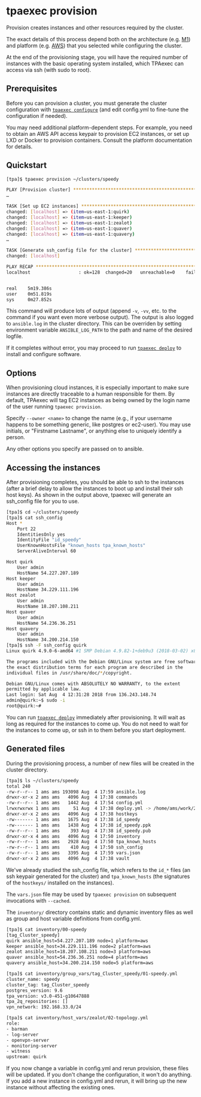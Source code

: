 tpaexec provision
=================

Provision creates instances and other resources required by the cluster.

The exact details of this process depend both on
the architecture (e.g. [M1](architectures/M1.md))
and platform (e.g. [AWS](platforms/aws.md))
that you selected while configuring the cluster.

At the end of the provisioning stage, you will have the required number
of instances with the basic operating system installed, which TPAexec
can access via ssh (with sudo to root).

## Prerequisites

Before you can provision a cluster, you must generate the cluster
configuration with [``tpaexec configure``](tpaexec-configure.md)
(and edit config.yml to fine-tune the configuration if needed).

You may need additional platform-dependent steps. For example, you need
to obtain an AWS API access keypair to provision EC2 instances, or set
up LXD or Docker to provision containers. Consult the platform
documentation for details.

## Quickstart

```bash
[tpa]$ tpaexec provision ~/clusters/speedy

PLAY [Provision cluster] **********************************************************************************************************************************************************************
…

TASK [Set up EC2 instances] *******************************************************************************************************************************************************************
changed: [localhost] => (item=us-east-1:quirk)
changed: [localhost] => (item=us-east-1:keeper)
changed: [localhost] => (item=us-east-1:zealot)
changed: [localhost] => (item=us-east-1:quaver)
changed: [localhost] => (item=us-east-1:quavery)
…

TASK [Generate ssh_config file for the cluster] ***********************************************************************************************************************************************
changed: [localhost]

PLAY RECAP ************************************************************************************************************************************************************************************
localhost                  : ok=128  changed=20   unreachable=0    failed=0   


real    5m19.386s
user    0m51.819s
sys     0m27.852s
```

This command will produce lots of output (append ``-v``, ``-vv``, etc.
to the command if you want even more verbose output). The output is also
logged to ``ansible.log`` in the cluster directory. This can be overriden
by setting environment variable `ANSIBLE_LOG_PATH` to the path and name of
the desired logfile.

If it completes without error, you may proceed to run
[``tpaexec deploy``](tpaexec-deploy.md) to install and configure
software.

## Options

When provisioning cloud instances, it is especially important to make
sure instances are directly traceable to a human responsible for them.
By default, TPAexec will tag EC2 instances as being owned by the login
name of the user running ``tpaexec provision``.

Specify ``--owner <name>`` to change the name (e.g., if your username
happens to be something generic, like postgres or ec2-user). You may use
initials, or "Firstname Lastname", or anything else to uniquely identify
a person.

Any other options you specify are passed on to ansible.

## Accessing the instances

After provisioning completes, you should be able to ssh to the instances
(after a brief delay to allow the instances to boot up and install their
ssh host keys). As shown in the output above, tpaexec will generate an
ssh_config file for you to use.

```bash
[tpa]$ cd ~/clusters/speedy
[tpa]$ cat ssh_config
Host *
    Port 22
    IdentitiesOnly yes
    IdentityFile "id_speedy"
    UserKnownHostsFile "known_hosts tpa_known_hosts"
    ServerAliveInterval 60

Host quirk
    User admin
    HostName 54.227.207.189
Host keeper
    User admin
    HostName 34.229.111.196
Host zealot
    User admin
    HostName 18.207.108.211
Host quaver
    User admin
    HostName 54.236.36.251
Host quavery
    User admin
    HostName 34.200.214.150
[tpa]$ ssh -F ssh_config quirk
Linux quirk 4.9.0-6-amd64 #1 SMP Debian 4.9.82-1+deb9u3 (2018-03-02) x86_64

The programs included with the Debian GNU/Linux system are free software;
the exact distribution terms for each program are described in the
individual files in /usr/share/doc/*/copyright.

Debian GNU/Linux comes with ABSOLUTELY NO WARRANTY, to the extent
permitted by applicable law.
Last login: Sat Aug  4 12:31:28 2018 from 136.243.148.74
admin@quirk:~$ sudo -i
root@quirk:~# 
```

You can run [``tpaexec deploy``](tpaexec-deploy.md) immediately after
provisioning. It will wait as long as required for the instances to come
up. You do not need to wait for the instances to come up, or ssh in to
them before you start deployment.

## Generated files

During the provisioning process, a number of new files will be created
in the cluster directory.

```bash
[tpa]$ ls ~/clusters/speedy
total 240
-rw-r--r-- 1 ams ams 193098 Aug  4 17:59 ansible.log
drwxr-xr-x 2 ams ams   4096 Aug  4 17:38 commands
-rw-r--r-- 1 ams ams   1442 Aug  4 17:54 config.yml
lrwxrwxrwx 1 ams ams     51 Aug  4 17:38 deploy.yml -> /home/ams/work/2ndq/TPA/architectures/M1/deploy.yml
drwxr-xr-x 2 ams ams   4096 Aug  4 17:38 hostkeys
-rw------- 1 ams ams   1675 Aug  4 17:38 id_speedy
-rw------- 1 ams ams   1438 Aug  4 17:38 id_speedy.ppk
-rw-r--r-- 1 ams ams    393 Aug  4 17:38 id_speedy.pub
drwxr-xr-x 4 ams ams   4096 Aug  4 17:50 inventory
-rw-r--r-- 1 ams ams   2928 Aug  4 17:50 tpa_known_hosts
-rw-r--r-- 1 ams ams    410 Aug  4 17:50 ssh_config
-rw-r--r-- 1 ams ams   3395 Aug  4 17:59 vars.json
drwxr-xr-x 2 ams ams   4096 Aug  4 17:38 vault
```

We've already studied the ssh_config file, which refers to the ``id_*``
files (an ssh keypair generated for the cluster) and ``tpa_known_hosts``
(the signatures of the ``hostkeys/`` installed on the instances).

The ``vars.json`` file may be used by ``tpaexec provision`` on
subsequent invocations with ``--cached``.

The ``inventory/`` directory contains static and dynamic inventory files
as well as group and host variable definitions from config.yml.

```bash
[tpa]$ cat inventory/00-speedy
[tag_Cluster_speedy]
quirk ansible_host=54.227.207.189 node=1 platform=aws
keeper ansible_host=34.229.111.196 node=2 platform=aws
zealot ansible_host=18.207.108.211 node=3 platform=aws
quaver ansible_host=54.236.36.251 node=4 platform=aws
quavery ansible_host=34.200.214.150 node=5 platform=aws

[tpa]$ cat inventory/group_vars/tag_Cluster_speedy/01-speedy.yml 
cluster_name: speedy
cluster_tag: tag_Cluster_speedy
postgres_version: 9.6
tpa_version: v3.0-451-g10647888
tpa_2q_repositories: []
vpn_network: 192.168.33.0/24

[tpa]$ cat inventory/host_vars/zealot/02-topology.yml
role:
- barman
- log-server
- openvpn-server
- monitoring-server
- witness
upstream: quirk
```

If you now change a variable in config.yml and rerun provision, these
files will be updated. If you don't change the configuration, it won't
do anything. If you add a new instance in config.yml and rerun, it will
bring up the new instance without affecting the existing ones.
